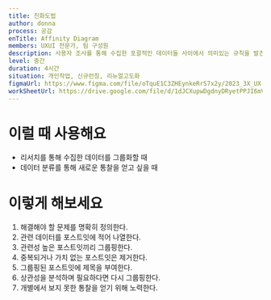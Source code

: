 ```yaml
---
title: 친화도법
author: donna
process: 공감
enTitle: Affinity Diagram
members: UXUI 전문가, 팀 구성원
description: 사용자 조사를 통해 수집한 포괄적인 데이터들 사이에서 의미있는 규칙을 발견하는 브레인스토밍 기법
level: 중간
duration: 4시간
situation: 개인작업, 신규런칭, 리뉴얼고도화
figmaUrl: https://www.figma.com/file/oTquE1C3ZHEynkeRrS7x2y/2023_3X_UX-Card_WorkSheet_Ver.3?node-id=11%3A86&t=S78VoafWiPUw20Ek-1
workSheetUrl: https://drive.google.com/file/d/1dJCXupwDgdnyDRyetPPJI6mVdHSwO2Yi/view?usp=sharing
---
```

<!-- 프로세스별 보기: 공감, 설계, 프로토타입, 테스트 -->
<!--duration은 분단위로 숫자만 적어주세요-->
<!--level: 쉬움, 중간, 어려움-->
<!--개인작업, 신규런칭, 리뉴얼고도화-->
# 이럴 때 사용해요

- 리서치를 통해 수집한 데이터를 그룹화할 때
- 데이터 분류를 통해 새로운 통찰을 얻고 싶을 때

# 이렇게 해보세요

1. 해결해야 할 문제를 명확히 정의한다.
2. 관련 데이터를 포스트잇에 적어 나열한다.
3. 관련성 높은 포스트잇끼리 그룹핑한다.
4. 중복되거나 가치 없는 포스트잇은 제거한다.
5. 그룹핑된 포스트잇에 제목을 부여한다.
6. 상관성을 분석하며 필요하다면 다시 그룹핑한다.
7. 개별에서 보지 못한 통찰을 얻기 위해 노력한다.

<!--
<iframe width="1044" height="587" src="" frameborder="0" allow="accelerometer; autoplay; encrypted-media; gyroscope; picture-in-picture" allowfullscreen></iframe>
--!>
